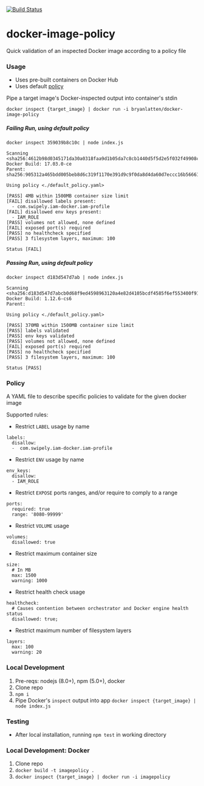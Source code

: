 [![Build Status](https://travis-ci.org/bryanlatten/docker-image-policy.svg?branch=master)](https://travis-ci.org/bryanlatten/docker-image-policy)

# docker-image-policy
Quick validation of an inspected Docker image according to a policy file


### Usage

- Uses pre-built containers on Docker Hub
- Uses default [policy](https://github.com/bryanlatten/docker-image-policy/blob/master/default_policy.yaml)

Pipe a target image's Docker-inspected output into container's stdin

```docker inspect {target_image} | docker run -i bryanlatten/docker-image-policy```

##### Failing Run, using default policy
```
docker inspect 359039b8c10c | node index.js

Scanning <sha256:4612b98d0345171da30a0318faa9d1b05da7c8cb1440d5f5d2e5f032f49908c0>
Docker Build: 17.03.0-ce
Parent: sha256:905312a465bdd005beb8d6c319f1170e391d9c9f0da8d4da60d7eccc16b56661

Using policy <./default_policy.yaml>

[PASS] 4MB within 1500MB container size limit
[FAIL] disallowed labels present:
  - com.swipely.iam-docker.iam-profile
[FAIL] disallowed env keys present:
  - IAM_ROLE
[PASS] volumes not allowed, none defined
[FAIL] exposed port(s) required
[PASS] no healthcheck specified
[PASS] 3 filesystem layers, maximum: 100

Status [FAIL]
```

##### Passing Run, using default policy
```
docker inspect d183d547d7ab | node index.js

Scanning <sha256:d183d547d7abcb0d68f9ed4598963120a4e82d4105bcdf4585f6ef553400f913>
Docker Build: 1.12.6-cs6
Parent:

Using policy <./default_policy.yaml>

[PASS] 370MB within 1500MB container size limit
[PASS] labels validated
[PASS] env keys validated
[PASS] volumes not allowed, none defined
[FAIL] exposed port(s) required
[PASS] no healthcheck specified
[PASS] 3 filesystem layers, maximum: 100

Status [PASS]
```

### Policy

A YAML file to describe specific policies to validate for the given docker image

Supported rules:
- Restrict `LABEL` usage by name
```
labels:
  disallow:
  -  com.swipely.iam-docker.iam-profile
```
- Restrict `ENV` usage by name
```
env_keys:
  disallow:
  - IAM_ROLE
```
- Restrict `EXPOSE` ports ranges, and/or require to comply to a range
```
ports:
  required: true
  range: '8080-99999'
```

- Restrict `VOLUME` usage
```
volumes:
  disallowed: true
```

- Restrict maximum container size
```
size:
  # In MB
  max: 1500
  warning: 1000
```

- Restrict health check usage
```
healthcheck:
  # Causes contention between orchestrator and Docker engine health status
  disallowed: true;
```

- Restrict maximum number of filesystem layers
```
layers:
  max: 100
  warning: 20
```

### Local Development

1. Pre-reqs: nodejs (8.0+), npm (5.0+), docker
1. Clone repo
1. `npm i`
1. Pipe Docker's `inspect` output into app
```docker inspect {target_image} | node index.js```

### Testing

- After local installation, running `npm test` in working directory

### Local Development: Docker

1. Clone repo
1. `docker build -t imagepolicy .`
1. ```docker inspect {target_image} | docker run -i imagepolicy```


